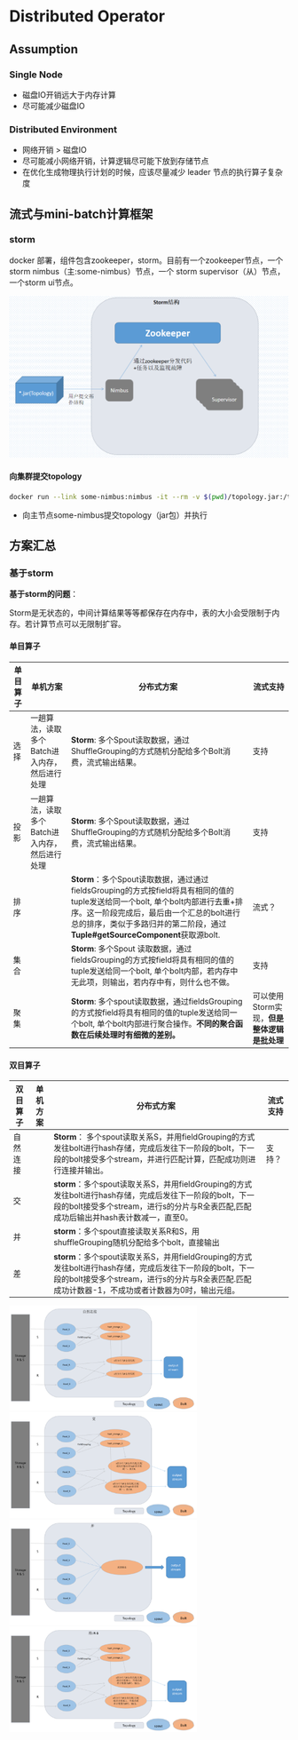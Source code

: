 # Distributed Operator

## Assumption

### Single Node

- 磁盘IO开销远大于内存计算 
- 尽可能减少磁盘IO

### Distributed Environment

- 网络开销 > 磁盘IO
- 尽可能减小网络开销，计算逻辑尽可能下放到存储节点
- 在优化生成物理执行计划的时候，应该尽量减少 leader 节点的执行算子复杂度

## 流式与mini-batch计算框架

### storm

docker 部署，组件包含zookeeper，storm。目前有一个zookeeper节点，一个storm nimbus（主:some-nimbus）节点，一个 storm  supervisor（从）节点，一个storm ui节点。

<img src="./doc/Image/Storm_architecture.png" alt="Storm_arch" style="zoom: 50%;" />

#### 向集群提交topology

```bash
docker run --link some-nimbus:nimbus -it --rm -v $(pwd)/topology.jar:/topology.jar storm storm jar /topology.jar org.apache.storm.starter.WordCountTopology topology
```

- 向主节点some-nimbus提交topology（jar包）并执行

## 方案汇总

### 基于storm

**基于storm的问题**：

Storm是无状态的，中间计算结果等等都保存在内存中，表的大小会受限制于内存。若计算节点可以无限制扩容。

#### 单目算子

| 单目算子 | 单机方案                                      | 分布式方案                                                   | 流式支持                                    |
| -------- | --------------------------------------------- | ------------------------------------------------------------ | ------------------------------------------- |
| 选择     | 一趟算法，读取多个Batch进入内存，然后进行处理 | **Storm**: 多个Spout读取数据，通过ShuffleGrouping的方式随机分配给多个Bolt消费，流式输出结果。 | 支持                                        |
| 投影     | 一趟算法，读取多个Batch进入内存，然后进行处理 | **Storm**: 多个Spout读取数据，通过ShuffleGrouping的方式随机分配给多个Bolt消费，流式输出结果。 | 支持                                        |
| 排序     |                                               | **Storm**：多个Spout读取数据，通过通过fieldsGrouping的方式按field将具有相同的值的tuple发送给同一个bolt, 单个bolt内部进行去重+排序。这一阶段完成后，最后由一个汇总的bolt进行总的排序，类似于多路归并的第二阶段，通过**Tuple#getSourceComponent**获取源bolt. | 流式？                                      |
| 集合     |                                               | **Storm**: 多个Spout 读取数据，通过fieldsGrouping的方式按field将具有相同的值的tuple发送给同一个bolt, 单个bolt内部，若内存中无此项，则输出，若内存中有，则什么也不做。 | 支持                                        |
| 聚集     |                                               | **Storm**: 多个spout读取数据，通过fieldsGrouping的方式按field将具有相同的值的tuple发送给同一个bolt, 单个bolt内部进行聚合操作。**不同的聚合函数在后续处理时有细微的差别。** | 可以使用Storm实现，**但是整体逻辑是批处理** |

#### 双目算子

| 双目算子 | 单机方案 | 分布式方案                                                   | 流式支持 |
| -------- | -------- | ------------------------------------------------------------ | -------- |
| 自然连接 |          | **Storm**：  多个spout读取关系S，并用fieldGrouping的方式发往bolt进行hash存储，完成后发往下一阶段的bolt，下一段的bolt接受多个stream，并进行匹配计算，匹配成功则进行连接并输出。 | 支持？   |
| 交       |          | **storm**：多个spout读取关系S，并用fieldGrouping的方式发往bolt进行hash存储，完成后发往下一阶段的bolt，下一段的bolt接受多个stream，进行s的分片与R全表匹配,匹配成功后输出并hash表计数减一，直至0。 |          |
| 并       |          | **storm**：多个spout直接读取关系R和S，用shuffleGrouping随机分配给多个bolt，直接输出 |          |
| 差       |          | **storm**：多个spout读取关系S，并用fieldGrouping的方式发往bolt进行hash存储，完成后发往下一阶段的bolt，下一段的bolt接受多个stream，进行s的分片与R全表匹配.匹配成功计数器-1，不成功或者计数器为0时，输出元组。 |          |

<img src="./doc/Image/Image_01.png" alt="naturalJoin" style="zoom: 33%;" />

<img src="./doc/Image/Image_02.png" alt="union" style="zoom:33%;" />

<img src="./doc/Image/Image_03.png" alt="并" style="zoom:33%;" />

<img src="./doc/Image/Image_04.png" alt="差" style="zoom:33%;" />




